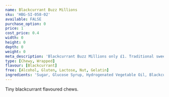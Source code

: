 ```yaml
---
name: Blackcurrant Buzz Millions
sku: 'HBG-SI-058-02'
available: FALSE
purchase_option: 0
price: 1
cost_price: 0.4
width: 0
height: 0
depth: 0
weight: 0
meta_description: 'Blackcurrant Buzz Millions only £1. Traditional sweets and more at Humbugs Confectionery Store. Specialists in satisfying your sweet tooth!'
type: [Chewy, Wrapped]
flavour: [Blackcurrant]
free: [Alcohol, Gluten, Lactose, Nut, Gelatin]
ingredients: 'Sugar, Glucose Syrup, Hydrogenated Vegetable Oil, Blackcurrant Juice From Concentrate 3% Acid (Citric Acid), Starch, Concentrates (Black Carrot, Hibiscus) Gelling Agents, E414, E418, Flavouring Emulsifier E473.'
---
```

Tiny blackcurrant flavoured chews.